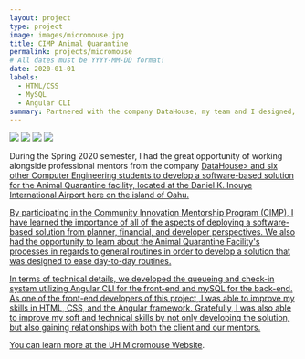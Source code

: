 ```yaml
---
layout: project
type: project
image: images/micromouse.jpg
title: CIMP Animal Quarantine
permalink: projects/micromouse
# All dates must be YYYY-MM-DD format!
date: 2020-01-01
labels:
  - HTML/CSS
  - MySQL
  - Angular CLI
summary: Partnered with the company DataHouse, my team and I designed, developed, and installed a new queuing and check-in system for the Animal Quarantine Facility located at the Daniel K. Inouye International Airport.
---
```


<div class="ui small rounded images">
  <img class="ui image" src="../images/micromouse-robot.png">
  <img class="ui image" src="../images/micromouse-robot-2.jpg">
  <img class="ui image" src="../images/micromouse.jpg">
  <img class="ui image" src="../images/micromouse-circuit.png">
</div>

During the Spring 2020 semester, I had the great opportunity of working alongside professional mentors from the company <a href="https://www.datahouse.com">DataHouse> and six other Computer Engineering students to develop a software-based solution for the Animal Quarantine facility, located at the Daniel K. Inouye International Airport here on the island of Oahu.
  
By participating in the Community Innovation Mentorship Program (CIMP), I have learned the importance of all of the aspects of deploying a software-based solution from planner, financial, and developer perspectives. We also had the opportunity to learn about the Animal Quarantine Facility's processes in regards to general routines in order to develop a solution that was designed to ease day-to-day routines.

In terms of technical details, we developed the queueing and check-in system utilizing Angular CLI for the front-end and mySQL for the back-end. As one of the front-end developers of this project, I was able to improve my skills in HTML, CSS, and the Angular framework. Gratefully, I was also able to improve my soft and technical skills by not only developing the solution, but also gaining relationships with both the client and our mentors.



You can learn more at the [UH Micromouse Website](http://www-ee.eng.hawaii.edu/~mmouse/about.html).



